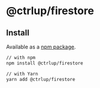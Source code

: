 # @ctrlup/firestore

## Install

Available as a [npm package](https://www.npmjs.com/package/@ctrlup/firestore).

```bash
// with npm
npm install @ctrlup/firestore

// with Yarn
yarn add @ctrlup/firestore
```
